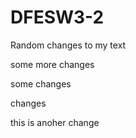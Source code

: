 # DFESW3-2
Random changes to my text

some more changes

some changes

changes

this is anoher change
